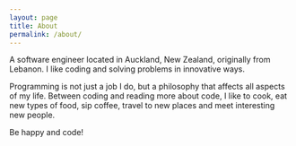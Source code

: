 ```yaml
---
layout: page
title: About
permalink: /about/
---
```


A software engineer located in Auckland, New Zealand, originally from Lebanon. I like coding and solving problems in innovative ways.

Programming is not just a job I do, but a philosophy that affects all aspects of my life.
Between coding and reading more about code, I like to cook, eat new types of food, sip coffee, travel to new places and meet interesting new people.

Be happy and code!

